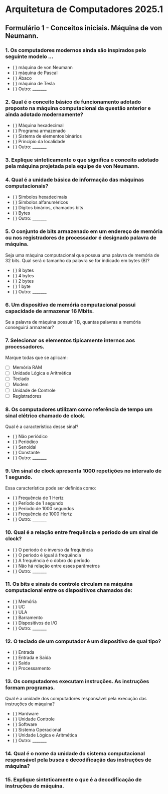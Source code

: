 # Arquitetura de Computadores 2025.1  
## Formulário 1 - Conceitos iniciais. Máquina de von Neumann.

### 1. Os computadores modernos ainda são inspirados pelo seguinte modelo ...
- ( ) máquina de von Neumann  
- ( ) máquina de Pascal  
- ( ) Ábaco  
- ( ) máquina de Tesla  
- ( ) Outro: _______

### 2. Qual é o conceito básico de funcionamento adotado proposto na máquina computacional da questão anterior e ainda adotado modernamente?
- ( ) Máquina hexadecimal  
- ( ) Programa armazenado  
- ( ) Sistema de elementos binários  
- ( ) Princípio da localidade  
- ( ) Outro: _______

### 3. Explique sinteticamente o que significa o conceito adotado pela máquina projetada pela equipe de von Neumann.

### 4. Qual é a unidade básica de informação das máquinas computacionais?
- ( ) Símbolos hexadecimais  
- ( ) Símbolos alfanuméricos  
- ( ) Dígitos binários, chamados bits  
- ( ) Bytes  
- ( ) Outro: _______

### 5. O conjunto de bits armazenado em um endereço de memória ou nos registradores de processador é designado palavra de máquina.  
Seja uma máquina computacional que possua uma palavra de memória de 32 bits. Qual será o tamanho da palavra se for indicado em bytes (B)?
- ( ) 8 bytes  
- ( ) 4 bytes  
- ( ) 2 bytes  
- ( ) 1 byte  
- ( ) Outro: _______

### 6. Um dispositivo de memória computacional possui capacidade de armazenar 16 Mbits.  
Se a palavra de máquina possuir 1 B, quantas palavras a memória conseguirá armazenar?

### 7. Selecionar os elementos tipicamente internos aos processadores.  
Marque todas que se aplicam:  
- [ ] Memória RAM  
- [ ] Unidade Lógica e Aritmética  
- [ ] Teclado  
- [ ] Modem  
- [ ] Unidade de Controle  
- [ ] Registradores

### 8. Os computadores utilizam como referência de tempo um sinal elétrico chamado de clock.  
Qual é a característica desse sinal?
- ( ) Não periódico  
- ( ) Periódico  
- ( ) Senoidal  
- ( ) Constante  
- ( ) Outro: _______

### 9. Um sinal de clock apresenta 1000 repetições no intervalo de 1 segundo.  
Essa característica pode ser definida como:
- ( ) Frequência de 1 Hertz  
- ( ) Período de 1 segundo  
- ( ) Período de 1000 segundos  
- ( ) Frequência de 1000 Hertz  
- ( ) Outro: _______

### 10. Qual é a relação entre frequência e período de um sinal de clock?
- ( ) O período é o inverso da frequência  
- ( ) O período é igual à frequência  
- ( ) A frequência é o dobro do período  
- ( ) Não há relação entre esses parâmetros  
- ( ) Outro: _______

### 11. Os bits e sinais de controle circulam na máquina computacional entre os dispositivos chamados de:
- ( ) Memória  
- ( ) UC  
- ( ) ULA  
- ( ) Barramento  
- ( ) Dispositivos de I/O  
- ( ) Outro: _______

### 12. O teclado de um computador é um dispositivo de qual tipo?
- ( ) Entrada  
- ( ) Entrada e Saída  
- ( ) Saída  
- ( ) Processamento

### 13. Os computadores executam instruções. As instruções formam programas.  
Qual é a unidade dos computadores responsável pela execução das instruções de máquina?
- ( ) Hardware  
- ( ) Unidade Controle  
- ( ) Software  
- ( ) Sistema Operacional  
- ( ) Unidade Lógica e Aritmética  
- ( ) Outro: _______

### 14. Qual é o nome da unidade do sistema computacional responsável pela busca e decodificação das instruções de máquina?

### 15. Explique sinteticamente o que é a decodificação de instruções de máquina.

